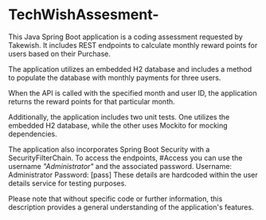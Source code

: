 # TechWishAssesment-
This Java Spring Boot application is a coding assessment requested by Takewish. 
It includes REST endpoints to calculate monthly reward points for users
based on their Purchase.

The application utilizes an embedded H2 database and includes 
a method to populate the database with monthly payments for three users.

When the API is called with the specified month and user ID, 
the application returns the reward points for that particular month.

Additionally, the application includes two unit tests. 
One utilizes the embedded H2 database, 
while the other uses Mockito for mocking dependencies.

The application also incorporates Spring Boot Security with 
a SecurityFilterChain. To access the endpoints,
#Access
you can use the username _"Administrator"_ and the associated password.
Username: Administrator
Password: [pass]
These details are hardcoded within the user details service 
for testing purposes.

Please note that without specific code or further information, 
this description provides a general understanding of the application's features.